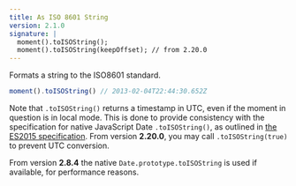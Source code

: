 ```yaml
---
title: As ISO 8601 String
version: 2.1.0
signature: |
  moment().toISOString();
  moment().toISOString(keepOffset); // from 2.20.0
---
```


Formats a string to the ISO8601 standard.

```javascript
moment().toISOString() // 2013-02-04T22:44:30.652Z
```

Note that ``.toISOString()`` returns a timestamp in UTC, even if the moment in question is in local mode. This is done to provide consistency with the specification for native JavaScript Date ``.toISOString()``, as outlined in 
[ the ES2015 specification](https://www.ecma-international.org/ecma-262/6.0/#sec-date.prototype.toisostring). From version **2.20.0**, you may call `.toISOString(true)` to prevent UTC conversion. 

From version **2.8.4** the native `Date.prototype.toISOString` is used if
available, for performance reasons.
